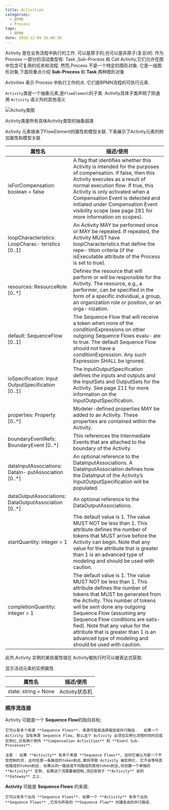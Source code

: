 ```yaml
---
title: Activities
categories:
  - BPMN
  - Process
tags:
  - BPMN
date: 2020-12-09 18:00:38
---
```

Activity 是在业务流程中执行的工作. 可以是原子的,也可以是非原子(复合)的. 作为 Process 一部分的活动类型有: Task ,Sub-Process 和 Call Activity,它们允许在图中包含可复用的任务和流程. 然而,Process 不是一个特定的图形对象. 它是一组图形对象,下面将重点介绍 **Sub-Process** 和 **Task** 两种图形对象

Activities 表示 Process 中执行工作的点. 它们是BPMN流程的可执行元素.

`Activity`类是一个抽象元素,是`FlowElement`的子类. Activity具体子类声明了除通用 `Activity` 语义外的其他语义

![Activity类图](https://s3.ax1x.com/2020/12/09/rCLjne.png)
<!--more-->
Activity类是所有具体Activity类型的抽象超类

Activity 元素继承了FlowElement的属性和模型关联. 下表展示了Activity元素的附加属性和模型关联

| 属性名                                               | 描述/使用                                                                                                                                                                                                                                                                                                                                                                                                  |
| ---------------------------------------------------- | ---------------------------------------------------------------------------------------------------------------------------------------------------------------------------------------------------------------------------------------------------------------------------------------------------------------------------------------------------------------------------------------------------------- |
| isForCompensation: boolean = false                   | A flag that identifies whether this Activity is intended for the purposes of compensation. If false, then this Activity executes as a result of normal execution flow. If true, this Activity is only activated when a Compensation Event is detected and initiated under Compensation Event visibility scope (see page 281 for more information on scopes).                                               |
| loopCharacteristics: LoopCharac- teristics [0..1]    | An Activity MAY be performed once or MAY be repeated. If repeated, the Activity MUST have loopCharacteristics that define the repe- tition criteria (if the isExecutable attribute of the Process is set to true).                                                                                                                                                                                         |
| resources: ResourceRole [0..*]                       | Defines the resource that will perform or will be responsible for the Activity. The resource, e.g., a performer, can be specified in the form of a specific individual, a group, an organization role or position, or an orga- nization.                                                                                                                                                                   |
| default: SequenceFlow [0..1]                         | The Sequence Flow that will receive a token when none of the conditionExpressions on other outgoing Sequence Flows evalu- ate to true. The default Sequence Flow should not have a conditionExpression. Any such Expression SHALL be ignored.                                                                                                                                                              |
| ioSpecification: Input OutputSpecification [0..1]    | The InputOutputSpecification defines the inputs and outputs and the InputSets and OutputSets for the Activity. See page 211 for more information on the InputOutputSpecification.                                                                                                                                                                                                                          |
| properties: Property [0..*]                          | Modeler-defined properties MAY be added to an Activity. These properties are contained within the Activity.                                                                                                                                                                                                                                                                                                |
| boundaryEventRefs: BoundaryEvent [0..*]              | This references the Intermediate Events that are attached to the boundary of the Activity.                                                                                                                                                                                                                                                                                                                 |
| dataInputAssociations: DataIn- putAssociation [0..*] | An optional reference to the DataInputAssociations. A DataInputAssociation defines how the DataInput of the Activity’s InputOutputSpecification will be populated.                                                                                                                                                                                                                                         |
| dataOutputAssociations: DataOutputAssociation [0..*] | An optional reference to the DataOutputAssociations.                                                                                                                                                                                                                                                                                                                                                       |
| startQuantity: integer = 1                           | The default value is 1. The value MUST NOT be less than 1. This attribute defines the number of tokens that MUST arrive before the Activity can begin. Note that any value for the attribute that is greater than 1 is an advanced type of modeling and should be used with caution.                                                                                                                       |
| completionQuantity: integer = 1                      | The default value is 1. The value MUST NOT be less than 1. This attribute defines the number of tokens that MUST be generated from the Activity. This number of tokens will be sent done any outgoing Sequence Flow (assuming any Sequence Flow conditions are satis- fied). Note that any value for the attribute that is greater than 1 is an advanced type of modeling and should be used with caution. |

此外,Activity 实例的某些属性值在 Activity被执行时可以被表达式获取.

显示活动元素的实例属性

| 属性名               | 描述/使用      |
| -------------------- | -------------- |
| state: string = None | Activity状态机 |

### 顺序流连接

Activity 可能是一个 **Sequence Flow**的指向目标;

    它可以有多个来源 **Sequence Flows**. 来源可能是选择路径或并行路径.   如果一个 Activity 没有来源 Sequence Flow, 那么这个 Activity 必须在实例化流程时同时完成实例化,仅有两个例外 **Compensation Activities** 和 **Event Sub-Processes**.

    注意 - 如果 **Activity** 有多个来源 **Sequence Flows**, 这时它被认为是一个不受控制的流. 此时任意一条路径的token到达,都将导致 Activity 被实例化. 它不会等待其他路径的token到达. 如果从同一路径或不同路径的其他token到达,将创建一个单独的 **Activity** 实例. 如果这个流需要被控制,流应收敛于 **Activity** 前的 **Gateway** 之上.

**Activity** 可能是 **Sequence Flows** 的来源;

    它可以有多个出向 **Sequence Flows**. 如果一个 **Activity** 有多个出向 **Sequence Flows** ,它将为所有的 **Sequence Flow** 创建各自的并行路径.




